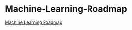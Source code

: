# Machine-Learning-Roadmap

[Machine Learning Roadmap](https://whimsical.com/machine-learning-roadmap-2021-MJ9c7zUafrUKFzheRJ8jwy)

